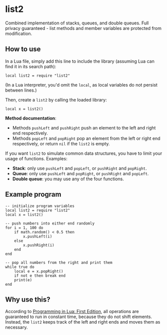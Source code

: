 # list2
Combined implementation of stacks, queues, and double queues. Full privacy guaranteed - list methods and member variables are protected from modification. 

## How to use
In a Lua file, simply add this line to include the library (assuming Lua can find it in its search path): 

    local list2 = require "list2"

(In a Lua interpreter, you'd omit the `local`, as local variables do not persist between lines.) 

Then, create a `list2` by calling the loaded library:

    local x = list2()

**Method documentation**:
- Methods `pushLeft` and `pushRight` push an element to the left and right end respectively. 
- Methods `popLeft` and `popRight` pop an element from the left or right end respectively, or return `nil` if the `list2` is empty. 

If you want `list2` to simulate common data structures, you have to limit your usage of functions. Examples: 
- **Stack**: only use `pushLeft` and `popLeft`, or `pushRight` and `popRight`. 
- **Queue**: only use `pushLeft` and `popRight`, or `pushRight` and `popLeft`. 
- **Double queue**: you may use any of the four functions. 

## Example program

    -- initialize program variables
    local list2 = require "list2"
    local x = list2()

    -- push numbers into either end randomly
    for i = 1, 100 do
        if math.random() < 0.5 then
            x.pushLeft(i)
        else
            x.pushRight(i)
        end
    end

    -- pop all numbers from the right and print them
    while true do
        local e = x.popRight()
        if not e then break end
        print(e)
    end

## Why use this?

According to [Programming in Lua: First Edition](https://lua.org/pil/11.4.html), all operations are guaranteed to run in constant time, because they do not shift elements. Instead, the `list2` keeps track of the left and right ends and moves them as necessary. 
